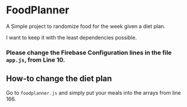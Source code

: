 # FoodPlanner
A Simple project to randomize food for the week given a diet plan. 

I want to keep it with the least dependencies possible.

### Please change the Firebase Configuration lines in the file `app.js`, from Line 10.

## How-to change the diet plan

Go to `foodplanner.js` and simply put your meals into the arrays from line 166.